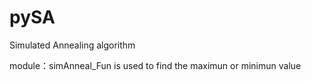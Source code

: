 # pySA
Simulated Annealing algorithm

module：simAnneal_Fun is used to find the maximun or minimun value
